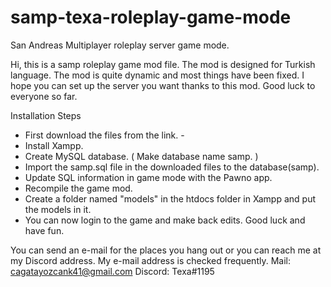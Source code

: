 # samp-texa-roleplay-game-mode
San Andreas Multiplayer roleplay server game mode.

Hi, this is a samp roleplay game mod file. The mod is designed for Turkish language. The mod is quite dynamic and most things have been fixed. I hope you can set up the server you want thanks to this mod. Good luck to everyone so far.

Installation Steps
- First download the files from the link. - 
- Install Xampp. 
- Create MySQL database. ( Make database name samp. )
- Import the samp.sql file in the downloaded files to the database(samp).
- Update SQL information in game mode with the Pawno app.
- Recompile the game mod.
- Create a folder named "models" in the htdocs folder in Xampp and put the models in it.
- You can now login to the game and make back edits. Good luck and have fun.

You can send an e-mail for the places you hang out or you can reach me at my Discord address. My e-mail address is checked frequently.
Mail: cagatayozcank41@gmail.com
Discord: Texa#1195

